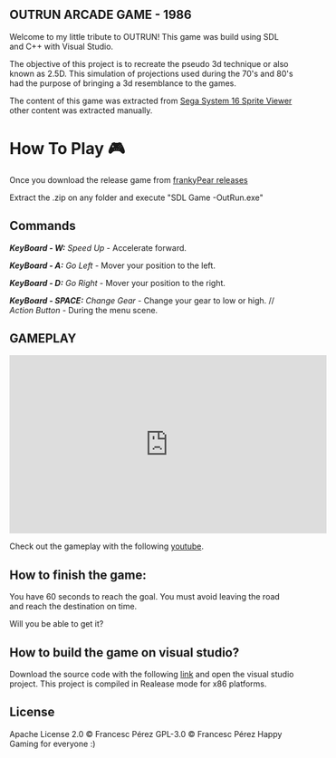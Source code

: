 ## OUTRUN ARCADE GAME - 1986

Welcome to my little tribute to OUTRUN! This game was build using SDL and C++ with Visual Studio. 

The objective of this project is to recreate the pseudo 3d technique or also known as 2.5D.
This simulation of projections used during the 70's and 80's had the purpose of bringing a 3d resemblance to the games.

The content of this game was extracted from [Sega System 16 Sprite Viewer](http://reassembler.blogspot.com.es/2012/11/sega-system-16-sprite-viewer.html) other content was extracted manually.

# How To Play 🎮

Once you download the release game from [frankyPear releases](https://github.com/frankyPear/OutRunGame/releases)

Extract the .zip on any folder and execute "SDL Game -OutRun.exe"

## Commands

**_KeyBoard - W:_** _Speed Up_ - Accelerate forward.

**_KeyBoard - A:_** _Go Left_ - Mover your position to the left.

**_KeyBoard - D:_** _Go Right_ - Mover your position to the right.

**_KeyBoard - SPACE:_** _Change Gear_ - Change your gear to low or high. // _Action Button_ - During the menu scene.

## GAMEPLAY

<iframe width="560" height="315" src="https://www.youtube.com/embed/FsluYIrxs1M" frameborder="0" allowfullscreen=""></iframe> 

Check out the gameplay with the following  [youtube](https://youtu.be/FsluYIrxs1M). 


## How to finish the game:

You have 60 seconds to reach the goal. You must avoid leaving the road and reach the destination on time. 

Will you be able to get it?

## How to build the game on visual studio?

Download the source code with the following [link](https://github.com/frankyPear/OutRunGame/releases) and open the visual studio project.
This project is compiled in Realease mode for x86 platforms.

## License

Apache License 2.0 © Francesc Pérez
GPL-3.0 © Francesc Pérez
Happy Gaming for everyone :)
